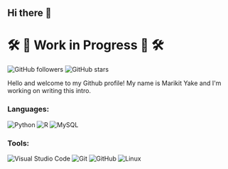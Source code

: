 ## Hi there 👋

<!--
**marikit-yake/marikit-yake** is a ✨ _special_ ✨ repository because its `README.md` (this file) appears on your GitHub profile.

Here are some ideas to get you started:

- 🔭 I’m currently working on ...
- 🌱 I’m currently learning ...
- 👯 I’m looking to collaborate on ...
- 🤔 I’m looking for help with ...
- 💬 Ask me about ...
- 📫 How to reach me: ...
- 😄 Pronouns: ...
- ⚡ Fun fact: ...
-->

# 🛠️ 🚧 Work in Progress 🚧 🛠️
![GitHub followers](https://img.shields.io/github/followers/marikit-yake?style=social)
![GitHub stars](https://img.shields.io/github/stars/marikit-yake?style=social)

<!-- Intro, Skills and Interests -->
Hello and welcome to my Github profile! My name is Marikit Yake and I'm working on writing this intro.

<!-- Badges (languages, etc) Code: Python, SQL, HTML -->
### Languages:
![Python](https://img.shields.io/badge/python-3670A0?style=for-the-badge&logo=python&logoColor=ffdd54)
![R](https://img.shields.io/badge/r-%23276DC3.svg?style=for-the-badge&logo=r&logoColor=white)
![MySQL](https://img.shields.io/badge/mysql-%2300f.svg?style=for-the-badge&logo=mysql&logoColor=white)



<!-- Tools: VSCode, Github, Git, Tableau, Figma, Canva -->
### Tools:
![Visual Studio Code](https://img.shields.io/badge/Visual%20Studio%20Code-0078d7.svg?style=for-the-badge&logo=visual-studio-code&logoColor=white)
![Git](https://img.shields.io/badge/git-%23F05033.svg?style=for-the-badge&logo=git&logoColor=white)
![GitHub](https://img.shields.io/badge/github-%23121011.svg?style=for-the-badge&logo=github&logoColor=white)
![Linux](https://img.shields.io/badge/Linux-FCC624?style=for-the-badge&logo=linux&logoColor=black)

<!-- Github Stats -->
<!--[![Marikit's GitHub stats](https://github-readme-stats.vercel.app/api?username=marikit-yake&count_private=true)](https://github.com/marikit-yake/github-readme-stats) -->

<!-- Current Projects -->
<!-- Contact Info, email or social media -->

